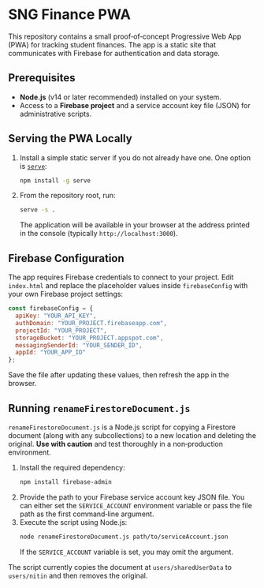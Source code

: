 # SNG Finance PWA

This repository contains a small proof‑of‑concept Progressive Web App (PWA) for tracking student finances. The app is a static site that communicates with Firebase for authentication and data storage.

## Prerequisites

- **Node.js** (v14 or later recommended) installed on your system.
- Access to a **Firebase project** and a service account key file (JSON) for administrative scripts.

## Serving the PWA Locally

1. Install a simple static server if you do not already have one. One option is [`serve`](https://www.npmjs.com/package/serve):
   ```bash
   npm install -g serve
   ```
2. From the repository root, run:
   ```bash
   serve -s .
   ```
   The application will be available in your browser at the address printed in the console (typically `http://localhost:3000`).

## Firebase Configuration

The app requires Firebase credentials to connect to your project. Edit `index.html` and replace the placeholder values inside `firebaseConfig` with your own Firebase project settings:

```javascript
const firebaseConfig = {
  apiKey: "YOUR_API_KEY",
  authDomain: "YOUR_PROJECT.firebaseapp.com",
  projectId: "YOUR_PROJECT",
  storageBucket: "YOUR_PROJECT.appspot.com",
  messagingSenderId: "YOUR_SENDER_ID",
  appId: "YOUR_APP_ID"
};
```

Save the file after updating these values, then refresh the app in the browser.

## Running `renameFirestoreDocument.js`

`renameFirestoreDocument.js` is a Node.js script for copying a Firestore document (along with any subcollections) to a new location and deleting the original. **Use with caution** and test thoroughly in a non‑production environment.

1. Install the required dependency:
   ```bash
   npm install firebase-admin
   ```
2. Provide the path to your Firebase service account key JSON file. You can either set the `SERVICE_ACCOUNT` environment variable or pass the file path as the first command‑line argument.
3. Execute the script using Node.js:
   ```bash
   node renameFirestoreDocument.js path/to/serviceAccount.json
   ```
   If the `SERVICE_ACCOUNT` variable is set, you may omit the argument.

The script currently copies the document at `users/sharedUserData` to `users/nitin` and then removes the original.

